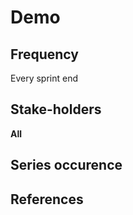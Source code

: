 # Demo

## Frequency

Every sprint end

## Stake-holders

**All**

## Series occurence

## References
